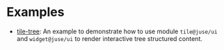 # Examples

* [tile-tree](tile-tree): An example to demonstrate how to use module `tile@juse/ui` and `widget@juse/ui` to render interactive tree structured content.
